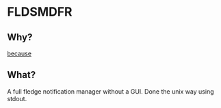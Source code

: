 # FLDSMDFR

## Why?

[because](https://www.youtube.com/watch?v=k8xFbWLUDoQ&t)

## What? 

A full fledge notification manager without a GUI. Done the unix way using stdout.
